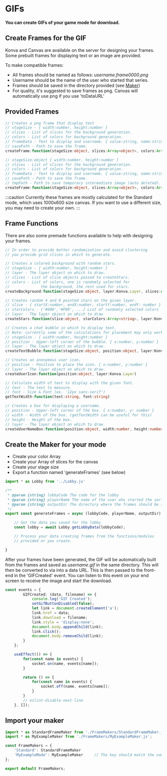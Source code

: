 # GIFs

**You can create GIFs of your game mode for download.**

## Create Frames for the GIF

Konva and Canvas are available on the server for designing your frames.
Some prebuilt frames for displaying text or an image are provided.

To make compatible frames:
- All frames should be named as follows: *username.frame0000.png*
- Username should be the name of the user who started that series.
- Frames should be saved in the directory provided (see [Maker](#create-the-maker-for-your-mode))
- For quality, it's suggested to save frames as png.
  Canvas will automatically use png if you use 'toDataURL'

## Provided Frames

```ts title="modules/FrameMakers/TextFrame.js"
// Creates a png frame that display text
// stageSize - { width:number, height:number }
// slices - List of slices for the background generation.
// colors - List of colors for background generation.
// frameData - Text to display and username. { value:string, name:string }
// savePath - Path to save the frame.
createFrame:function(stageSize:object, slices:Array<object>, colors:Array<string>, frameData:object, savePath:string)
```
```ts title="modules/FrameMakers/ImageFrame.js"
// stageSize:object { width:number, height:number }
// slices - List of slices for the background generation.
// colors - List of colors for background generation.
// frameData - Text to display and username. { value:string, name:string }
// savePath - Path to save the frame.
// tmpPath - Path to save temporary intermediate image (auto deleted).
createFrame:function(stageSize:object, slices:Array<object>, colors:Array<string>, frameData:object, savePath:string, tmpPath:string)
```
:::caution
Currently these frames are mostly calculated for the Standard mode,
which uses 1000x600 size canvas. If you want to use a different size,
you may need to create your own.
:::

## Frame Functions

There are also some premade functions available to help with designing
your frames.

```ts title="modules/FrameFunctions.js"
// In order to provide better randomization and avoid clustering
// you provide grid slices in which to generate.

// Creates a colored background with random stars.
// stageSize - { width:number, height:number }
// layer - The layer object on which to draw.
// slices - List of slice objects passed to createStars.
// colors - List of colors, one is randomly selected for
// 				the background, the rest used for stars.
createBackground:function(stageSize:object, layer:Konva.Layer, slices:Array<object>, colors:Array<string>)

// Creates random 4 and 8 pointed stars on the given layer.
// slice - { startX:number, endX:number, startY:number, endY: number }
// starColors - ['#000','#F00', ...] List of randomly selected colors
// layer - The layer object on which to draw
createStars:function(slice:object, starColors:Array<string>, layer:Konva.Layer)

// Creates a chat bubble in which to display text.
// Note: currently some of the calculations for placement may only work for Standard stage size.
// stageSize - { width:number, height:number }
// position - Upper-left corner of the bubble. { x:number, y:number }
// layer - The layer object on which to draw.
createTextBubble:function(stageSize:object, position:object, layer:Konva.Layer)

// Creates an anonymous user icon.
// position - Position to place the icon. { x:number, y:number }
// layer - The layer object on which to draw.
createUserIcon:function(position:object, layer:Konva.Layer)

// Calculate width of text to display with the given font.
// text - The text to measure.
// font - Size & Font (ex. '12px sans-serif')
getTextWidth:function(text:string, font:string)

// Creates a box for displaying a username.
// position - Upper-left corner of the box. { x:number, y: number }
// width - Width of the box. (getTextWidth can be useful for this)
// height - Height of the box.
// layer - The layer object on which to draw.
createUserNameBox:function(position:object, width:number, height:number, layer:Konva.Layer)
```

## Create the Maker for your mode

- Create your color Array
- Create your Array of slices for the canvas
- Create your stage size
- Export a function named 'generateFrames' (see below)

```ts title="modules/FrameMakers/MyExampleMaker.js"
import * as Lobby from '../Lobby.js'

/**
 * @param {string} lobbyCode The code for the lobby
 * @param {string} playerName The name of the user who started the series
 * @param {string} outputDir The directory where the frames should be saved
 */
export const generateFrames = async (lobbyCode, playerName, outputDir) => {

	// Get the data you saved for the lobby
	const lobby = await Lobby.getLobbyData(lobbyCode);

	// Process your data creating frames from the functions/modules
	// provided or you create.

}
```

After your frames have been generated, the GIF will be automatically built
from the frames and saved as *username.gif* in the same directory. This will
then be converted to via into a data URL. This is then passed to the front-end
in the 'GIFCreated' event. You can listen to this event on your end screen to
receive the image and start the download.

```ts title="client/src/components/screens/MyEndGame.js"
const events = {
		GIFCreated: (data, filename) => {
			console.log('GIF Created');
			setGifButtonDisabled(false);
			let link = document.createElement('a');
			link.href = data;
			link.download = filename;
			link.style = 'display:none';
			document.body.appendChild(link);
			link.click();
			document.body.removeChild(link);
		}
	};

	useEffect(() => {
		for(const name in events) {
			socket.on(name, events[name]);
		}

		return () => {
			for(const name in events) {
				socket.off(name, events[name]);
			}
		}
		// eslint-disable-next-line
	}, []);
```

## Import your maker

```ts title="modules/FrameMakers.js"
import * as StandardFrameMaker from './FrameMakers/StandardFrameMaker.js';
import * as MyExampleMaker from './FrameMakers/MyExampleMaker.js';

const FrameMakers = {
	'Standard': StandardFrameMaker
	'MyExampleMode': MyExampleMaker		// The key should match the name of the mode saved in lobby.mode
};

export default FrameMakers;
```